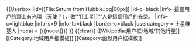 {{Userbox
  |id=[[File:Saturn from Hubble.jpg|90px]]
  |id-c=black
  |info=這個用戶的頭上有光環（天使？），做'''[[土星]]'''人是這個用戶的光榮。
  |info-c=lightblue
  |info-s=9
  |info-fc=black
  |border-c=black
  |usercategory = 土星维基人
  |nocat = {{{nocat|}}}
}}<noinclude>
{{clear}}
[[Wikipedia:用户框/地域/其他行星]]
[[Category:地域用戶框模板]]
[[Category:幽默用户框模板]]
</noinclude>